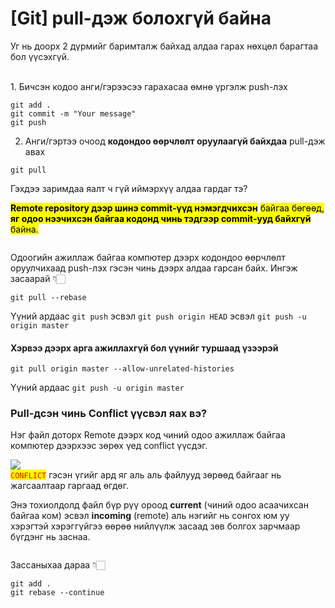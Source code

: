 # \[Git] pull-дэж болохгүй байна

Уг нь доорх 2 дүрмийг баримталж байхад алдаа гарах нөхцөл барагтаа бол үүсэхгүй.

\
1\.  Бичсэн кодоо анги/гэрээсээ гарахасаа өмнө үргэлж push-лэх

```
git add .
git commit -m "Your message"
git push
```

2. Анги/гэртээ очоод **кодондоо өөрчлөлт оруулаагүй байхдаа** pull-дэж авах

```
git pull
```



Гэхдээ заримдаа яалт ч гүй иймэрхүү алдаа гардаг тэ?

<mark style="background-color:yellow;">**Remote repository дээр шинэ commit-үүд нэмэгдчихсэн**</mark> <mark style="background-color:yellow;"></mark><mark style="background-color:yellow;">байгаа бөгөөд,</mark> \
<mark style="background-color:yellow;">**яг одоо нээчихсэн байгаа кодонд чинь тэдгээр commit-ууд байхгүй**</mark> <mark style="background-color:yellow;"></mark><mark style="background-color:yellow;">байна.</mark>&#x20;

<figure><img src="../.gitbook/assets/Screenshot 2025-01-19 at 7.05.10 PM.png" alt=""><figcaption></figcaption></figure>

Одоогийн ажиллаж байгаа компютер дээрх кодондоо өөрчлөлт оруулчихаад push-лэх гэсэн чинь дээрх алдаа гарсан байх. Ингэж засаарай 👇🏻

```
git pull --rebase
```

&#x20;Үүний ардаас `git push`  эсвэл   `git push origin HEAD` эсвэл `git push -u origin master`&#x20;



#### Хэрвээ дээрх арга ажиллахгүй бол үүнийг туршаад үзээрэй

```
git pull origin master --allow-unrelated-histories
```

Үүний ардаас `git push -u origin master`





### Pull-дсэн чинь Conflict үүсвэл яах вэ?&#x20;

Нэг файл доторх Remote дээрх код чиний одоо ажиллаж байгаа компютер дээрхээс зөрөх үед conflict үүсдэг.&#x20;

![](<../.gitbook/assets/Screenshot 2025-01-19 at 7.59.18 PM.png>)\
&#x20;<mark style="color:red;">`CONFLICT`</mark> гэсэн үгийг ард яг аль аль файлууд зөрөөд байгааг нь жагсаалтаар гаргаад өгдөг.&#x20;

Энэ тохиолдолд файл бүр рүү ороод **current** (чиний одоо асаачихсан байгаа ком) эсвэл **incoming** (remote) аль нэгийг нь сонгох юм уу хэрэгтэй хэрэггүйгээ өөрөө нийлүүлж засаад зөв болгох зарчмаар бүгдэнг нь заснаа.&#x20;

<figure><img src="../.gitbook/assets/Screenshot 2025-01-19 at 7.56.09 PM.png" alt=""><figcaption></figcaption></figure>

Зассаныхаа дараа 👇🏻

```
git add .
git rebase --continue 
```

